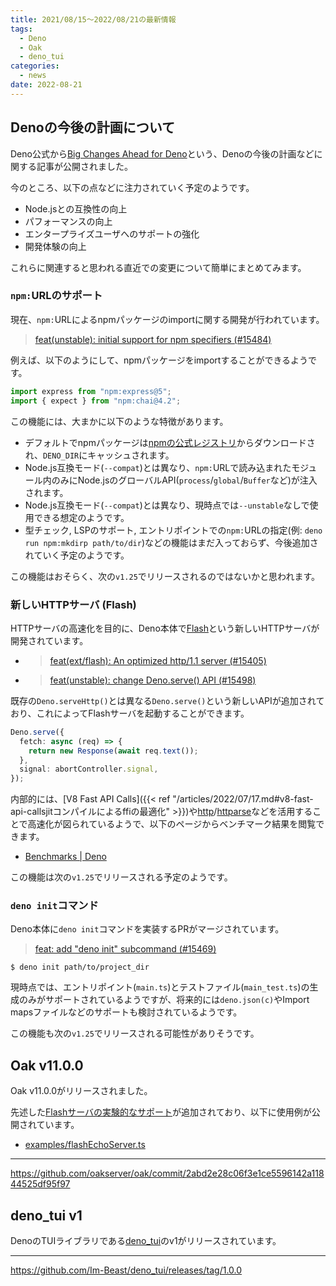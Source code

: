 ```yaml
---
title: 2021/08/15〜2022/08/21の最新情報
tags:
  - Deno
  - Oak
  - deno_tui
categories:
  - news
date: 2022-08-21
---
```


## Denoの今後の計画について

Deno公式から[Big Changes Ahead for Deno](https://deno.com/blog/changes)という、Denoの今後の計画などに関する記事が公開されました。

今のところ、以下の点などに注力されていく予定のようです。

- Node.jsとの互換性の向上
- パフォーマンスの向上
- エンタープライズユーザへのサポートの強化
- 開発体験の向上

これらに関連すると思われる直近での変更について簡単にまとめてみます。

### `npm:`URLのサポート

現在、`npm:`URLによるnpmパッケージのimportに関する開発が行われています。

> [feat(unstable): initial support for npm specifiers (#15484)](https://github.com/denoland/deno/pull/15484)

例えば、以下のようにして、npmパッケージをimportすることができるようです。

```typescript
import express from "npm:express@5";
import { expect } from "npm:chai@4.2";
```

この機能には、大まかに以下のような特徴があります。

- デフォルトでnpmパッケージは[npmの公式レジストリ](https://github.com/npm/registry)からダウンロードされ、`DENO_DIR`にキャッシュされます。
- Node.js互換モード(`--compat`)とは異なり、`npm:`URLで読み込まれたモジュール内のみにNode.jsのグローバルAPI(`process`/`global`/`Buffer`など)が注入されます。
- Node.js互換モード(`--compat`)とは異なり、現時点では`--unstable`なしで使用できる想定のようです。
- 型チェック, LSPのサポート, エントリポイントでの`npm:`URLの指定(例: `deno run npm:mkdirp path/to/dir`)などの機能はまだ入っておらず、今後追加されていく予定のようです。

この機能はおそらく、次の`v1.25`でリリースされるのではないかと思われます。

### 新しいHTTPサーバ (Flash)

HTTPサーバの高速化を目的に、Deno本体で[Flash](https://github.com/denoland/deno/tree/87f80ff6be5e2a132b583a9c380fff5db3cb2b07/ext/flash)という新しいHTTPサーバが開発されています。

- > [feat(ext/flash): An optimized http/1.1 server (#15405)](https://github.com/denoland/deno/pull/15405)
- > [feat(unstable): change Deno.serve() API (#15498)](https://github.com/denoland/deno/pull/15498)

既存の`Deno.serveHttp()`とは異なる`Deno.serve()`という新しいAPIが追加されており、これによってFlashサーバを起動することができます。

```typescript
Deno.serve({
  fetch: async (req) => {
    return new Response(await req.text());
  },
  signal: abortController.signal,
});
```

内部的には、[V8 Fast API Calls]({{< ref "/articles/2022/07/17.md#v8-fast-api-callsjitコンパイルによるffiの最適化" >}})や[http](https://docs.rs/http/latest/http/)/[httparse](https://github.com/seanmonstar/httparse)などを活用することで高速化が図られているようで、以下のページからベンチマーク結果を閲覧できます。

- [Benchmarks  | Deno](https://deno.land/benchmarks)

この機能は次の`v1.25`でリリースされる予定のようです。

### `deno init`コマンド

Deno本体に`deno init`コマンドを実装するPRがマージされています。

> [feat: add "deno init" subcommand (#15469)](https://github.com/denoland/deno/pull/15469)

```shell
$ deno init path/to/project_dir
```

現時点では、エントリポイント(`main.ts`)とテストファイル(`main_test.ts`)の生成のみがサポートされているようですが、将来的には`deno.json(c)`やImport mapsファイルなどのサポートも検討されているようです。

この機能も次の`v1.25`でリリースされる可能性がありそうです。

## Oak v11.0.0

Oak v11.0.0がリリースされました。

先述した[Flashサーバの実験的なサポート](https://github.com/oakserver/oak/pull/545)が追加されており、以下に使用例が公開されています。

- [examples/flashEchoServer.ts](https://github.com/oakserver/oak/blob/v11.0.0/examples/flashEchoServer.ts)

---

https://github.com/oakserver/oak/commit/2abd2e28c06f3e1ce5596142a11844525df95f97

## deno_tui v1

DenoのTUIライブラリである[deno_tui](https://github.com/Im-Beast/deno_tui)のv1がリリースされています。

---

https://github.com/Im-Beast/deno_tui/releases/tag/1.0.0
